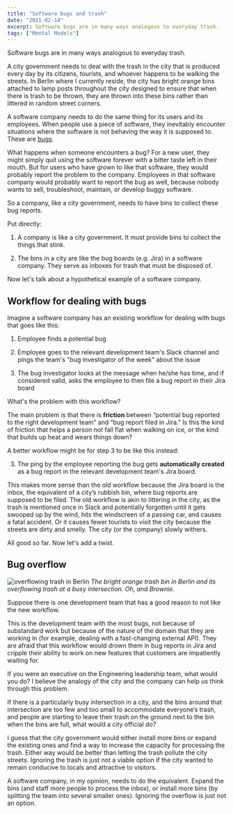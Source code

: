 ```yaml
---
title: "Software bugs and trash"
date: "2021-02-14"
excerpt: Software bugs are in many ways analogous to everyday trash.
tags: ["Mental Models"]
---
```


Software bugs are in many ways analogous to everyday trash.

A city government needs to deal with the trash in the city that is produced every day by its citizens, tourists, and whoever happens to be walking the streets. In Berlin where I currently reside, the city has bright orange bins attached to lamp posts throughout the city designed to ensure that when there is trash to be thrown, they are thrown into these bins rather than littered in random street corners.

A software company needs to do the same thing for its users and its employees. When people use a piece of software, they inevitably encounter situations where the software is not behaving the way it is supposed to. These are [bugs](/2017-10-31-bugs/).

What happens when someone encounters a bug? For a new user, they might simply quit using the software forever with a bitter taste left in their mouth. But for users who have grown to like that software, they would probably report the problem to the company. Employees in that software company would probably want to report the bug as well, because nobody wants to sell, troubleshoot, maintain, or develop buggy software. 

So a company, like a city government, needs to have bins to collect these bug reports.

Put directly:

1. A company is like a city government. It must provide bins to collect the things that stink.

2. The bins in a city are like the bug boards (e.g. Jira) in a software company. They serve as inboxes for trash that must be disposed of.

Now let's talk about a hypothetical example of a software company.

## Workflow for dealing with bugs

Imagine a software company has an existing workflow for dealing with bugs that goes like this: 

1. Employee finds a potential bug 

2. Employee goes to the relevant development team's Slack channel and pings the team's "bug investigator of the week" about the issue

3. The bug investigator looks at the message when he/she has time, and if considered valid, asks the employee to then file a bug report in their Jira board

What's the problem with this workflow?

The main problem is that there is **friction** between “potential bug reported to the right development team” and “bug report filed in Jira.” Is this the kind of friction that helps a person not fall flat when walking on ice, or the kind that builds up heat and wears things down?

A better workflow might be for step 3 to be like this instead:

3. The ping by the employee reporting the bug gets **automatically created** as a bug report in the relevant development team's Jira board.

This makes more sense than the old workflow because the Jira board is the inbox, the equivalent of a city’s rubbish bin, where bug reports are supposed to be filed. The old workflow is akin to littering in the city, as the trash is mentioned once in Slack and potentially forgotten until it gets swooped up by the wind, hits the windscreen of a passing car, and causes a fatal accident. Or it causes fewer tourists to visit the city because the streets are dirty and smelly. The city (or the company) slowly withers.

All good so far. Now let's add a twist.

## Bug overflow

![overflowing trash in Berlin](/images/overflowing-trash-berlin-nickang.jpg)
_The bright orange trash bin in Berlin and its overflowing trash at a busy intersection. Oh, and Brownie._

Suppose there is one development team that has a good reason to not like the new workflow.

This is the development team with the most bugs, not because of substandard work but because of the nature of the domain that they are working in (for example, dealing with a fast-changing external API). They are afraid that this workflow would drown them in bug reports in Jira and cripple their ability to work on new features that customers are impatiently waiting for.

If you were an executive on the Engineering leadership team, what would you do? I believe the analogy of the city and the company can help us think through this problem.

If there is a particularly busy intersection in a city, and the bins around that intersection are too few and too small to accommodate everyone’s trash, and people are starting to leave their trash on the ground next to the bin when the bins are full, what would a city official do?

I guess that the city government would either install more bins or expand the existing ones and find a way to increase the capacity for processing the trash. Either way would be better than letting the trash pollute the city streets. Ignoring the trash is just not a viable option if the city wanted to remain conducive to locals and attractive to visitors.

A software company, in my opinion, needs to do the equivalent. Expand the bins (and staff more people to process the inbox), or install more bins (by splitting the team into several smaller ones). Ignoring the overflow is just not an option.